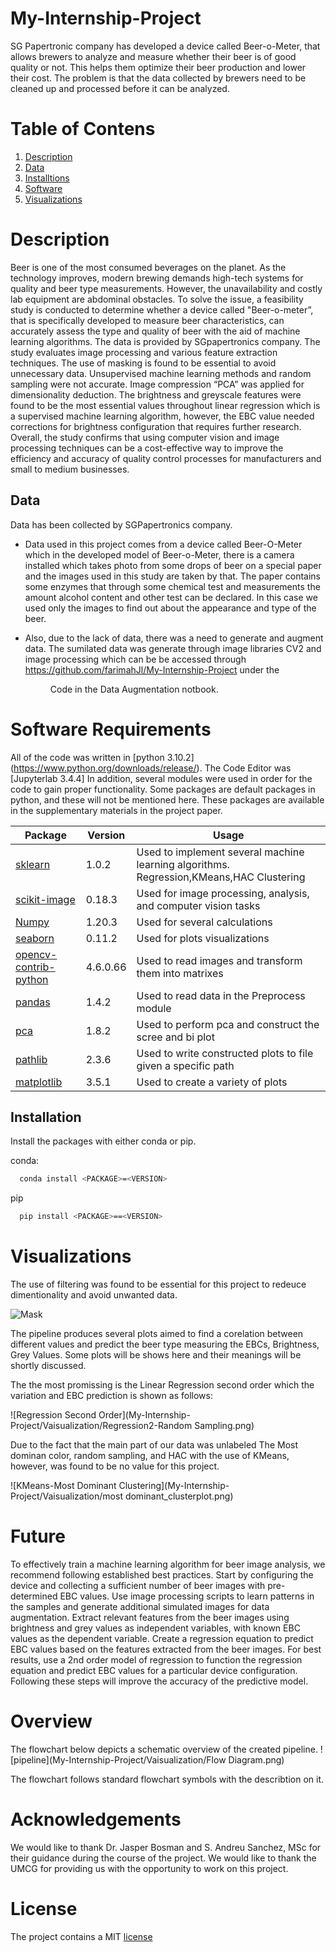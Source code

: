 # My-Internship-Project
 SG Papertronic company   has developed a device called Beer-o-Meter,  that allows brewers to analyze and measure whether their beer is of good quality or not. This helps them optimize their beer production and lower their cost. The problem is that the data collected by brewers need to be cleaned up and processed before it can be analyzed.


# Table of Contens
1. [Description](#Description)
2. [Data](#Data)
3. [Installtions](#Installations)
4. [Software](#Software)
5. [Visualizations](#Visualizations)


# Description
Beer is one of the most consumed beverages on the planet. As the technology improves, modern brewing demands high-tech systems for quality and beer type measurements. However, the unavailability and costly lab equipment are abdominal obstacles. To solve the issue, a feasibility study is conducted to determine whether a device called "Beer-o-meter”, that is specifically developed to measure beer characteristics, can accurately assess the type and quality of beer with the aid of machine learning algorithms. The data is provided by SGpapertronics company. The study evaluates image processing and various feature extraction techniques. The use of masking is found to be essential to avoid unnecessary data. Unsupervised machine learning methods and random sampling were not accurate. Image compression “PCA” was applied for dimensionality deduction. The brightness and greyscale features were found to be the most essential values throughout linear regression which is a supervised machine learning algorithm, however, the EBC value needed corrections for brightness configuration that requires further research.
Overall, the study confirms that using computer vision and image processing techniques can be a cost-effective way to improve the efficiency and accuracy of quality control processes for manufacturers and small to medium businesses.

## Data
Data has been collected by SGPapertronics company. 

- Data used in this project comes from a device called Beer-O-Meter which in the developed model of Beer-o-Meter, there is a camera installed which takes photo from some drops of beer on a special paper and the images used in this study are taken by that. The paper contains some enzymes that through some chemical test and measurements the amount alcohol content and other test can be declared. In this case we used only the images to find out about the appearance and type of the beer.  

- Also, due to the lack of data, there was a need to generate and augment data. The sumilated data was generate through image libraries CV2 and image processing which can be be accessed through https://github.com/farimahJl/My-Internship-Project under the <dir> Code in the Data Augmentation notbook. 
 
 
# Software Requirements
 
All of the code was written in [python 3.10.2] (https://www.python.org/downloads/release/).
The Code Editor was [Jupyterlab 3.4.4]
In addition, several modules were used in order for the code to gain proper functionality. Some packages are default 
packages in python, and these will not be mentioned here. These packages are available in the supplementary materials
in the project paper.

 
| Package                                                             | Version | Usage                                                         |
|---------------------------------------------------------------------|---------|---------------------------------------------------------------|
| [sklearn](https://scikit-learn.org/stable/supervised_learning.html) | 1.0.2   | Used to implement several  machine learning algorithms. Regression,KMeans,HAC Clustering  |
| [scikit-image](https://scikit-learn.org/stable/supervised_learning.html)  | 0.18.3  | Used for image processing, analysis, and computer vision tasks |
| [Numpy](https://numpy.org/)                                         | 1.20.3  | Used for several calculations                                 |
| [seaborn](https://seaborn.pydata.org/whatsnew/v0.12.0.html)         | 0.11.2  | Used for plots visualizations                                 |
| [opencv-contrib-python](https://opencv.org/releases/)               | 4.6.0.66 | Used to read images and transform them into matrixes         |
| [pandas](https://pandas.pydata.org/docs/)                           | 1.4.2   | Used to read data in the Preprocess module                    |
| [pca](https://pypi.org/project/pca/)                                | 1.8.2   | Used to perform pca and construct the scree and bi plot       |
| [pathlib](https://docs.python.org/3/library/pathlib.html)           | 2.3.6   | Used to write constructed plots to file given a specific path |
| [matplotlib](https://matplotlib.org/)                               | 3.5.1   | Used to create a variety of plots                             |


## Installation
Install the packages with either conda or pip.

conda:
```bash
  conda install <PACKAGE>=<VERSION>
```

pip
```bash
  pip install <PACKAGE>==<VERSION>
```

 
# Visualizations
 
 
The use of filtering was found to be essential for this project to redeuce dimentionality and avoid unwanted data. 
 
![Mask](My-Internship-Project/Vaisualization//Mask.png)

 
The pipeline produces several plots aimed to find a corelation between different values and predict the beer type measuring the EBCs, Brightness, Grey Values.
Some plots will be shows here and their meanings will be shortly discussed.


The the most promissing is the Linear Regression second order which the variation and EBC prediction is shown as follows:

![Regression Second Order](My-Internship-Project/Vaisualization/Regression2-Random Sampling.png)

Due to the fact that the main part of our data was unlabeled The Most dominan color, random sampling, and HAC with the use of KMeans, however, was found to be no value for this project.

![KMeans-Most Dominant Clustering](My-Internship-Project/Vaisualization/most dominant_clusterplot.png)
 
 
 # Future

To effectively train a machine learning algorithm for beer image analysis, we recommend following established best practices. Start by configuring the device and collecting a sufficient number of beer images with pre-determined EBC values. Use image processing scripts to learn patterns in the samples and generate additional simulated images for data augmentation. Extract relevant features from the beer images using brightness and grey values as independent variables, with known EBC values as the dependent variable. Create a regression equation to predict EBC values based on the features extracted from the beer images. For best results, use a 2nd order model of regression to function the regression equation and predict EBC values for a particular device configuration. Following these steps will improve the accuracy of the predictive model.


# Overview

The flowchart below depicts a schematic overview of the created pipeline.
![pipeline](My-Internship-Project/Vaisualization/Flow Diagram.png)

The flowchart follows standard flowchart symbols with the describtion on it.


# Acknowledgements
We would like to thank Dr. Jasper Bosman and S. Andreu Sanchez, MSc for their guidance during the course of the project. We would like
to thank the UMCG for providing us with the opportunity to work on this project. 


# License
The project contains a MIT [license](LICENSE)


